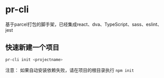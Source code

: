 # pr-cli

基于parcel打包的脚手架，已经集成react、dva、TypeScript、sass、eslint、jest

## 快速新建一个项目

```bash
pr-cli init <projectname>
```

注意：
如果自动安装依赖失败，请在项目的根目录执行 `npm init`
